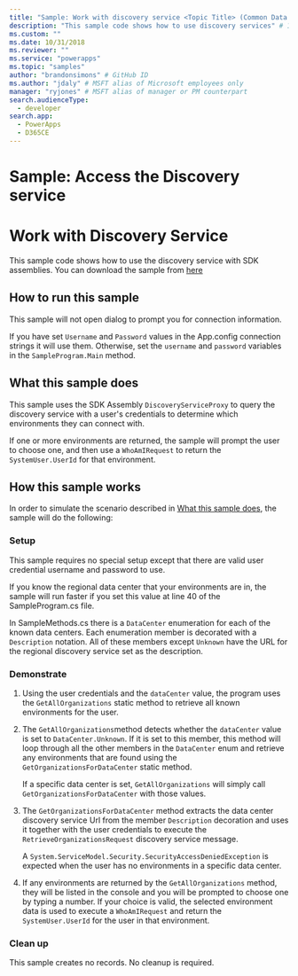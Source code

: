 ```yaml
---
title: "Sample: Work with discovery service <Topic Title> (Common Data Service for Apps) | Microsoft Docs" # Intent and product brand in a unique string of 43-59 chars including spaces
description: "This sample code shows how to use discovery services" # 115-145 characters including spaces. This abstract displays in the search result.
ms.custom: ""
ms.date: 10/31/2018
ms.reviewer: ""
ms.service: "powerapps"
ms.topic: "samples"
author: "brandonsimons" # GitHub ID
ms.author: "jdaly" # MSFT alias of Microsoft employees only
manager: "ryjones" # MSFT alias of manager or PM counterpart
search.audienceType: 
  - developer
search.app: 
  - PowerApps
  - D365CE
---
```

# Sample: Access the Discovery service

# Work with Discovery Service 
This sample code shows how to use the discovery service with SDK assemblies. You can download the sample from [here](https://github.com/Microsoft/PowerApps-Samples/tree/master/cds/orgsvc/C%23/DiscoveryService)

## How to run this sample

This sample will not open dialog to prompt you for connection information.

If you have set `Username` and `Password` values in the App.config connection strings it will use them. Otherwise, set the `username` and `password` variables in the `SampleProgram.Main` method.

## What this sample does

This sample uses the SDK Assembly `DiscoveryServiceProxy` to query the discovery service with a user's credentials to determine which environments they can connect with.

If one or more environments are returned, the sample will prompt the user to choose one, and then use a `WhoAmIRequest` to return the `SystemUser.UserId` for that environment.

## How this sample works

In order to simulate the scenario described in [What this sample does](#what-this-sample-does), the sample will do the following:

### Setup

This sample requires no special setup except that there are valid user credential username and password to use.

If you know the regional data center that your environments are in, the sample will run faster if you set this value at line 40 of the SampleProgram.cs file.

In SampleMethods.cs there is a `DataCenter` enumeration for each of the known data centers. Each enumeration member is decorated with a `Description` notation. All of these members except `Unknown` have the URL for the regional discovery service set as the description. 


### Demonstrate

1. Using the user credentials and the `dataCenter` value, the program uses the `GetAllOrganizations` static method to retrieve all known environments for the user.
1. The `GetAllOrganizations`method detects whether the `dataCenter` value is set to `DataCenter.Unknown`. If it is set to this member, this method will loop through all the other members in the `DataCenter` enum and retrieve any environments that are found using the `GetOrganizationsForDataCenter` static method.

    If a specific data center is set, `GetAllOrganizations` will simply call `GetOrganizationsForDataCenter` with those values.

1. The `GetOrganizationsForDataCenter` method extracts the data center discovery service Url from the member `Description` decoration and uses it together with the user credentials to execute the `RetrieveOrganizationsRequest` discovery service message.

    A `System.ServiceModel.Security.SecurityAccessDeniedException` is expected when the user has no environments in a specific data center.

1. If any environments are returned by the `GetAllOrganizations` method, they will be listed in the console and you will be prompted to choose one by typing a number. If your choice is valid, the selected environment data is used to execute a `WhoAmIRequest` and return the `SystemUser.UserId` for the user in that environment.

### Clean up

This sample creates no records. No cleanup is required.
